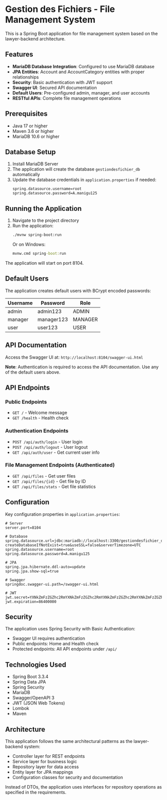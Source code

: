 # Gestion des Fichiers - File Management System

This is a Spring Boot application for file management system based on the lawyer-backend architecture.

## Features

- **MariaDB Database Integration**: Configured to use MariaDB database
- **JPA Entities**: Account and AccountCategory entities with proper relationships
- **Security**: Basic authentication with JWT support
- **Swagger UI**: Secured API documentation
- **Default Users**: Pre-configured admin, manager, and user accounts
- **RESTful APIs**: Complete file management operations

## Prerequisites

- Java 17 or higher
- Maven 3.6 or higher
- MariaDB 10.6 or higher

## Database Setup

1. Install MariaDB Server
2. The application will create the database `gestiondesfichier_db` automatically
3. Update the database credentials in `application.properties` if needed:
   ```properties
   spring.datasource.username=root
   spring.datasource.password=A.manigu125
   ```

## Running the Application

1. Navigate to the project directory
2. Run the application:
   ```bash
   ./mvnw spring-boot:run
   ```
   Or on Windows:
   ```cmd
   mvnw.cmd spring-boot:run
   ```

The application will start on port 8104.

## Default Users

The application creates default users with BCrypt encoded passwords:

| Username | Password   | Role    |
|----------|------------|---------|
| admin    | admin123   | ADMIN   |
| manager  | manager123 | MANAGER |
| user     | user123    | USER    |

## API Documentation

Access the Swagger UI at: `http://localhost:8104/swagger-ui.html`

**Note**: Authentication is required to access the API documentation. Use any of the default users above.

## API Endpoints

### Public Endpoints
- `GET /` - Welcome message
- `GET /health` - Health check

### Authentication Endpoints
- `POST /api/auth/login` - User login
- `POST /api/auth/logout` - User logout  
- `GET /api/auth/user` - Get current user info

### File Management Endpoints (Authenticated)
- `GET /api/files` - Get user files
- `GET /api/files/{id}` - Get file by ID
- `GET /api/files/stats` - Get file statistics

## Configuration

Key configuration properties in `application.properties`:

```properties
# Server
server.port=8104

# Database
spring.datasource.url=jdbc:mariadb://localhost:3300/gestiondesfichier_db?createDatabaseIfNotExist=true&useSSL=false&serverTimezone=UTC
spring.datasource.username=root
spring.datasource.password=A.manigu125

# JPA
spring.jpa.hibernate.ddl-auto=update
spring.jpa.show-sql=true

# Swagger
springdoc.swagger-ui.path=/swagger-ui.html

# JWT
jwt.secret=YXNkZmFzZGZhc2RmYXNkZmFzZGZhc2RmYXNkZmFzZGZhc2RmYXNkZmFzZGZhc2RmYXNkZg==
jwt.expiration=86400000
```

## Security

The application uses Spring Security with Basic Authentication:
- Swagger UI requires authentication
- Public endpoints: Home and Health check
- Protected endpoints: All API endpoints under `/api/`

## Technologies Used

- Spring Boot 3.3.4
- Spring Data JPA
- Spring Security
- MariaDB
- Swagger/OpenAPI 3
- JWT (JSON Web Tokens)
- Lombok
- Maven

## Architecture

This application follows the same architectural patterns as the lawyer-backend system:
- Controller layer for REST endpoints
- Service layer for business logic
- Repository layer for data access
- Entity layer for JPA mappings
- Configuration classes for security and documentation

Instead of DTOs, the application uses interfaces for repository operations as specified in the requirements.
